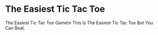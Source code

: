 # The Easiest Tic Tac Toe
The Easiest Tic Tac Toe Game\n
This Is The Easiest Tic Tac Toe Bot You Can Beat.
